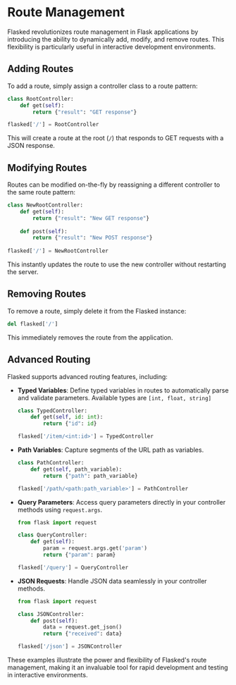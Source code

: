 # Route Management

Flasked revolutionizes route management in Flask applications by introducing the ability to dynamically add, modify, and remove routes. This flexibility is particularly useful in interactive development environments.

## Adding Routes

To add a route, simply assign a controller class to a route pattern:

```python
class RootController:
    def get(self):
        return {"result": "GET response"}

flasked['/'] = RootController
```

This will create a route at the root (`/`) that responds to GET requests with a JSON response.

## Modifying Routes

Routes can be modified on-the-fly by reassigning a different controller to the same route pattern:

```python
class NewRootController:
    def get(self):
        return {"result": "New GET response"}
    
    def post(self):
        return {"result": "New POST response"}
      
flasked['/'] = NewRootController
```

This instantly updates the route to use the new controller without restarting the server.

## Removing Routes

To remove a route, simply delete it from the Flasked instance:

```python
del flasked['/']
```

This immediately removes the route from the application.

## Advanced Routing

Flasked supports advanced routing features, including:

- **Typed Variables**: Define typed variables in routes to automatically parse and validate parameters. Available types are `[int, float, string]`

    ```python
    class TypedController:
        def get(self, id: int):
            return {"id": id}

    flasked['/item/<int:id>'] = TypedController
    ```

- **Path Variables**: Capture segments of the URL path as variables.

    ```python
    class PathController:
        def get(self, path_variable):
            return {"path": path_variable}

    flasked['/path/<path:path_variable>'] = PathController
    ```

- **Query Parameters**: Access query parameters directly in your controller methods using `request.args`.

    ```python
    from flask import request
  
    class QueryController:
        def get(self):
            param = request.args.get('param')
            return {"param": param}

    flasked['/query'] = QueryController
    ```

- **JSON Requests**: Handle JSON data seamlessly in your controller methods.

    ```python
    from flask import request
  
    class JSONController:
        def post(self):
            data = request.get_json()
            return {"received": data}

    flasked['/json'] = JSONController
    ```

These examples illustrate the power and flexibility of Flasked's route management, making it an invaluable tool for rapid development and testing in interactive environments.
